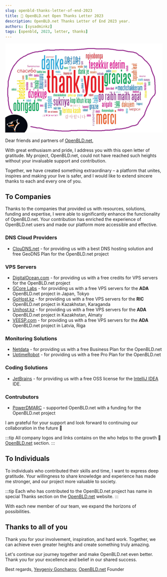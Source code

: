 ```yaml
---
slug: openbld-thanks-letter-of-end-2023
title: 🖖 OpenBLD.net Open Thanks Letter 2023
description: OpenBLD.net Thanks Letter of End 2023 year.
authors: [sysadminkz]
tags: [openbld, 2023, letter, thanks]
---
```


![OpenBLD.net Thanks Letter of End 2023](images/openbld-thanks-for-all-2023.jpeg)

Dear friends and partners of [OpenBLD.net](https://openbld.net/),

With great enthusiasm and pride, I address you with this open letter of gratitude. My project, OpenBLD.net, could not have reached such heights without your invaluable support and contribution.

Together, we have created something extraordinary – a platform that unites, inspires and making your live is safer, and I would like to extend sincere thanks to each and every one of you.

## To Companies

Thanks to the companies that provided us with resources, solutions, funding and expertise, I were able to significantly enhance the functionality of OpenBLD.net. Your contribution has enriched the experience of OpenBLD.net users and made our platform more accessible and effective.

### DNS Cloud Providers

- [ClouDNS.net](https://www.cloudns.net/) - for providing us with a best DNS hosting solution and free GeoDNS Plan for the OpenBLD.net project

### VPS Servers
- [DigitalOcean.com](https://m.do.co/c/42011b938fe6) - for providing us with a free credits for VPS servers for the OpenBLD.net project
- [GCore Labs](https://gcore.com/) - for providing us with a free VPS servers for the **ADA** OpenBLD.net project in Japan, Tokyo
- [GoHost.kz](https://gohost.kz/) - for providing us with a free VPS servers for the **RIC** OpenBLD.net project in Kazakhstan, Karaganda
- [Unihost.kz](https://unihost.kz/) - for providing us with a free VPS servers for the **ADA** OpenBLD.net project in Kazakhstan, Almaty
- [VEESP.com](https://veesp.com/) - for providing us with a free VPS servers for the **ADA** OpenBLD.net project in Latvia, Riga

### Monitoring Solutions

- [Netdata](https://www.netdata.cloud/?utm_campaign=technical&utm_source=content&utm_medium=website&utm_content=openbld-dns) - for providing us with a free Business Plan for the OpenBLD.net
- [UptimeRobot](https://uptimerobot.com/?rid=78534763f4713b) - for providing us with a free Pro Plan for the OpenBLD.net

### Coding Solutions

- [JetBrains](https://www.jetbrains.com/) - for providing us with a free OSS license for the [IntelliJ IDEA](https://jb.gg/OpenSourceSupport) IDE.

### Contrubutors

- [PowerDMARC](https://powerdmarc.com/) - supported OpenBLD.net with a funding for the OpenBLD.net project

I am grateful for your support and look forward to continuing our collaboration in the future 🔮

:::tip
All company logos and links contains on the who helps to the growth 🚀 [OpenBLD.net](https://openbld.net#company-logos) section.
:::

## To Individuals

To individuals who contributed their skills and time, I want to express deep gratitude. Your willingness to share 
knowledge and experience has made me stronger, and our project more valuable to society.

:::tip
Each who has contributed to the OpenBLD.net project has name in special Thanks section on the [OpenBLD.net](https://openbld.net#thanks-section) website.
:::

With each new member of our team, we expand the horizons of possibilities.

## Thanks to all of you

Thank you for your involvement, inspiration, and hard work. Together, we can achieve even greater heights and create something truly amazing.

Let's continue our journey together and make OpenBLD.net even better. Thank you for your excellence and belief in our shared success.

Best regards,
[Yevgeniy Goncharov](https://github.com/m0zgen), [OpenBLD.net](https://openbld.net) Founder

